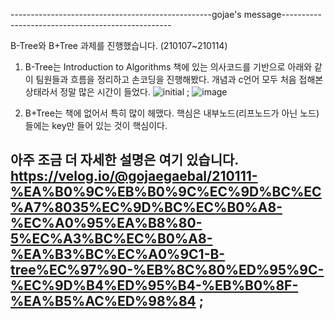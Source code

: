 --------------------------------------------------gojae's message--------------------------------------------------

B-Tree와 B+Tree 과제를 진행했습니다. (210107~210114)

1. B-Tree는 Introduction to Algorithms 책에 있는 의사코드를 기반으로 아래와 같이 팀원들과 흐름을 정리하고 손코딩을 진행해봤다.
개념과 c언어 모두 처음 접해본 상태라서 정말 많은 시간이 들었다.
 ![initial](https://media.vlpt.us/images/gojaegaebal/post/1a0908cf-cf07-4a22-bd7f-c3e28fcedb8e/image.png) ;
 ![image](https://user-images.githubusercontent.com/72333462/105198929-8aa65f00-5b81-11eb-9974-dcb54c735e12.png)

 
2. B+Tree는 책에 없어서 특히 많이 헤맸다. 핵심은 내부노드(리프노드가 아닌 노드)들에는 key만 들어 있는 것이 핵심이다.

아주 조금 더 자세한 설명은 여기 있습니다.
https://velog.io/@gojaegaebal/210111-%EA%B0%9C%EB%B0%9C%EC%9D%BC%EC%A7%8035%EC%9D%BC%EC%B0%A8-%EC%A0%95%EA%B8%80-5%EC%A3%BC%EC%B0%A8-%EA%B3%BC%EC%A0%9C1-B-tree%EC%97%90-%EB%8C%80%ED%95%9C-%EC%9D%B4%ED%95%B4-%EB%B0%8F-%EA%B5%AC%ED%98%84
;
-------------------------------------------------------------------------------------------------------------------
